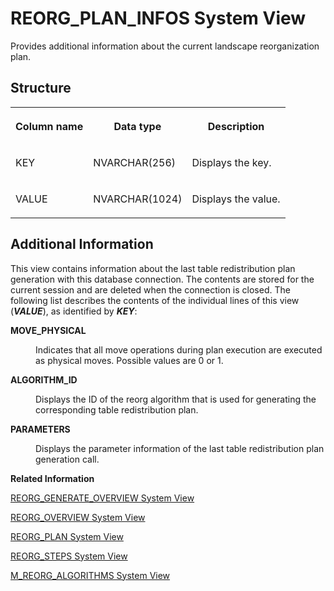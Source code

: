 <!-- loio20cd27f275191014b538ef5faa5b00a2 -->

# REORG\_PLAN\_INFOS System View

Provides additional information about the current landscape reorganization plan.



<a name="loio20cd27f275191014b538ef5faa5b00a2___r_e_o_r_g__p_l_a_n__i_n_f_o_s_1struct_REORG_PLAN_INFOS"/>

## Structure


<table>
<tr>
<th valign="top">

Column name



</th>
<th valign="top">

Data type



</th>
<th valign="top">

Description



</th>
</tr>
<tr>
<td valign="top">

KEY



</td>
<td valign="top">

NVARCHAR\(256\)



</td>
<td valign="top">

Displays the key.



</td>
</tr>
<tr>
<td valign="top">

VALUE



</td>
<td valign="top">

NVARCHAR\(1024\)



</td>
<td valign="top">

Displays the value.



</td>
</tr>
</table>



<a name="loio20cd27f275191014b538ef5faa5b00a2___r_e_o_r_g__p_l_a_n__i_n_f_o_s_1fulldesc_REORG_PLAN_INFOS"/>

## Additional Information

This view contains information about the last table redistribution plan generation with this database connection. The contents are stored for the current session and are deleted when the connection is closed. The following list describes the contents of the individual lines of this view \(***VALUE***\), as identified by ***KEY***:


<dl>
<dt><b>

MOVE\_PHYSICAL

</b></dt>
<dd>

Indicates that all move operations during plan execution are executed as physical moves. Possible values are 0 or 1.



</dd>
</dl>


<dl>
<dt><b>

ALGORITHM\_ID

</b></dt>
<dd>

Displays the ID of the reorg algorithm that is used for generating the corresponding table redistribution plan.



</dd>
</dl>


<dl>
<dt><b>

PARAMETERS

</b></dt>
<dd>

Displays the parameter information of the last table redistribution plan generation call.



</dd>
</dl>

**Related Information**  


[REORG\_GENERATE\_OVERVIEW System View](reorg-generate-overview-system-view-176f257.md "Tracks automated and administrator calls to the REORG_GENERATE procedure.")

[REORG\_OVERVIEW System View](reorg-overview-system-view-20ccfa2.md "Provides an overview of landscape redistributions.")

[REORG\_PLAN System View](reorg-plan-system-view-20cd4f1.md "Provides current plan information for landscape reorganization.")

[REORG\_STEPS System View](reorg-steps-system-view-20cd6dd.md "Contains the executed or to be executed table redistribution plan items.")

[M\_REORG\_ALGORITHMS System View](../022-Monitoring-Views/m-reorg-algorithms-system-view-20b9ec5.md "Provides information about landscape redistribution algorithms.")

